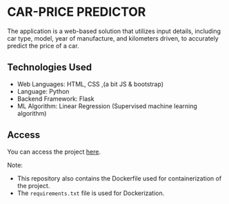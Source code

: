 # CAR-PRICE PREDICTOR
The application is a web-based solution that utilizes input details, including car type, model, year of manufacture, and kilometers driven, to accurately predict the price of a car.
## Technologies Used

- Web Languages: HTML, CSS ,(a bit JS & bootstrap)
- Language: Python
- Backend Framework: Flask
- ML Algorithm: Linear Regression (Supervised machine learning algorithm)

## Access

You can access the project [here](http://ec2-16-170-216-13.eu-north-1.compute.amazonaws.com:5002/). 

Note:
- This repository also contains the Dockerfile used for containerization of the project.
- The `requirements.txt` file is used for Dockerization.

